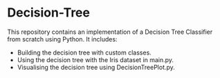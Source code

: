 # Decision-Tree

This repository contains an implementation of a Decision Tree Classifier from scratch using Python. It includes:

- Building the decision tree with custom classes.
- Using the decision tree with the Iris dataset in main.py.
- Visualising the decision tree using DecisionTreePlot.py.